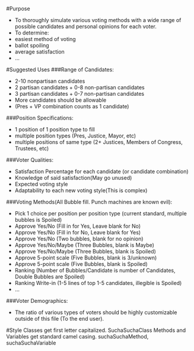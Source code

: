 #Purpose
- To thoroughly simulate various voting methods with a wide range of possible candidates and personal opinions for each voter.
- To determine:
 - easiest method of voting
 - ballot spoiling
 - average satisfaction
 - ...

#Suggested Uses
###Range of Candidates:
- 2-10 nonpartisan candidates
- 2 partisan candidates + 0-8 non-partisan candidates
- 3 partisan candidates + 0-7 non-partisan candidates
- More candidates should be allowable
- (Pres + VP combination counts as 1 candidate)

###Position Specifications:
- 1 position of 1 position type to fill
- multiple position types (Pres, Justice, Mayor, etc)
- multiple positions of same type (2+ Justices, Members of Congress, Trustees, etc)

###Voter Qualities:
- Satisfaction Percentage for each candidate (or candidate combination)
- Knowledge of said satisfaction(May go unused)
- Expected voting style
- Adaptability to each new voting style(This is complex)

###Voting Methods(All Bubble fill.  Punch machines are known evil):
- Pick 1 choice per position per position type (current standard, multiple bubbles is Spoiled)
- Approve Yes/No (Fill in for Yes, Leave blank for No)
- Approve Yes/No (Fill in for No, Leave blank for Yes)
- Approve Yes/No (Two bubbles, blank for no opinion)
- Approve Yes/No/Maybe (Three Bubbles, blank is Maybe)
- Approve Yes/No/Maybe (Three Bubbles, blank is Spoiled)
- Approve 5-point scale (Five Bubbles, blank is 3/unknown)
- Approve 5-point scale (Five Bubbles, blank is Spoiled)
- Ranking (Number of Bubbles/Candidate is number of Candidates, Double Bubbles are Spoiled)
- Ranking Write-in (1-5 lines of top 1-5 candidates, illegible is Spoiled)
- ...

###Voter Demographics:
- The ratio of various types of voters should be highly customizable outside of this file (To the end user).
		
#Style
	Classes get first letter capitalized.  SuchaSuchaClass
	Methods and Variables get standard camel casing.  suchaSuchaMethod, suchaSuchaVariable
